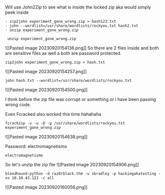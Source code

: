 Will use John2Zip to see what is inside the locked zip aka would simply peek inside

```
- zip2john experiment_gone_wrong.zip > hash123.txt
- john --wordlist=/usr/share/wordlists/rockyou.txt hash2.txt
- unzip experiment_gone_wrong.zip
```

```
 unzip experiment_gone_wrong.zip
```
![[Pasted image 20230920154136.png]]
So there are 2 flies inside and both are sensitive files as well a both are password protected.

```
zip2john experiment_gone_wrong.zip > hash.txt
```
![[Pasted image 20230920154257.png]]

```
john hash.txt --wordlist=/usr/share/wordlists/rockyou.txt
```
![[Pasted image 20230920154500.png]]

I think before the zip file was corrupt or something or i have been passing wrong code.

Even Fcracked also worked this time hahahaha
```
fcrackzip -v -u -D -p /usr/share/wordlists/rockyou.txt experiment_gone_wrong.zip
```
![[Pasted image 20230920154638.png]]

Password: electromagnetismo
```
electromagnetismo
```


So let's unzip the zip file
![[Pasted image 20230920154906.png]]


```
bloodhound-python -d raz0rblack.thm -u sbradley -p hackingakatesting -ns 10.10.43.122 -c all
```

![[Pasted image 20230920160056.png]]


